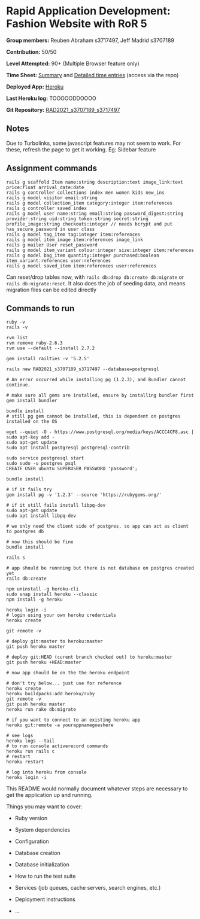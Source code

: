 # Rapid Application Development: Fashion Website with RoR 5

**Group members:** Reuben Abraham s3717497, Jeff Madrid s3707189

**Contribution:** 50/50

**Level Attempted:** 90+ (Multiple Browser feature only)

**Time Sheet:** [Summary](../master/Toggl_Track_summary_report_2021-04-04_2021-05-31.pdf) and [Detailed time entries](../master/Toggl_time_entries_2021-04-04_to_2021-05-31.pdf) (access via the repo)

**Deployed App:** [Heroku](https://tranquil-crag-04131.herokuapp.com)

**Last Heroku log:** TOOOOODDOOOO

**Git Repository:** [RAD2021_s3707189_s3717497](https://github.com/jeffmadrid/RAD2021_s3707189_s3717497)

## Notes
Due to Turbolinks, some javascript features may not seem to work. For these, refresh the page to get it working. Eg: Sidebar feature




## Assignment commands
```
rails g scaffold Item name:string description:text image_link:text price:float arrival_date:date
rails g controller collections index men women kids new_ins
rails g model visitor email:string
rails g model collection_item category:integer item:references
rails g controller saved index
rails g model user name:string email:string password_digest:string provider:string uid:string token:string secret:string profile_image:string checkouts:integer // needs bcrypt and put has_secure_password in user class
rails g model tag_item tag:integer item:references
rails g model item_image item:references image_link
rails g mailer User reset_password
rails g model item_variant colour:integer size:integer item:references
rails g model bag_item quantity:integer purchased:boolean item_variant:references user:references
rails g model saved_item item:references user:references
```

Can reset/drop tables now, with `rails db:drop db:create db:migrate` or `rails db:migrate:reset`. It also does the job of seeding data, and means migration files can be edited directly

## Commands to run
```
ruby -v
rails -v

rvm list
rvm remove ruby-2.6.3
rvm use --default --install 2.7.2

gem install railties -v '5.2.5'
```

```
rails new RAD2021_s3707189_s3717497 --database=postgresql

# An error occurred while installing pg (1.2.3), and Bundler cannot continue.

# make sure all gems are installed, ensure by installing bundler first
gem install bundler

bundle install
# still pg gem cannot be installed, this is dependent on postgres installed on the OS
```

```
wget --quiet -O - https://www.postgresql.org/media/keys/ACCC4CF8.asc | sudo apt-key add -
sudo apt-get update
sudo apt install postgresql postgresql-contrib

sudo service postgresql start
sudo sudo -u postgres psql
CREATE USER ubuntu SUPERUSER PASSWORD 'password';
```

```
bundle install

# if it fails try 
gem install pg -v '1.2.3' --source 'https://rubygems.org/'

# if it still fails install libpq-dev
sudo apt-get update
sudo apt install libpq-dev

# we only need the client side of postgres, so app can act as client to postgres db

# now this should be fine
bundle install
```

```
rails s

# app should be runnning but there is not database on postgres created yet
rails db:create
```

```
npm uninstall -g heroku-cli
sudo snap install heroku --classic
npm install -g heroku

heroku login -i
# login using your own heroku credentials
heroku create

git remote -v

# deploy git:master to heroku:master
git push heroku master

# deploy git:HEAD (curent branch checked out) to heroku:master
git push heroku +HEAD:master

# now app should be on the the heroku endpoint

```

```
# don't try below... just use for reference
heroku create
heroku buildpacks:add heroku/ruby
git remote -v
git push heroku master
heroku run rake db:migrate

# if you want to connect to an existing heroku app
heroku git:remote -a yourappnamegoeshere

# see logs
heroku logs --tail
# to run console activerecord commands
heroku run rails c
# restart
heroku restart

# log into heroku from console
heroku login -i
```





This README would normally document whatever steps are necessary to get the
application up and running.

Things you may want to cover:

* Ruby version

* System dependencies

* Configuration

* Database creation

* Database initialization

* How to run the test suite

* Services (job queues, cache servers, search engines, etc.)

* Deployment instructions

* ...
